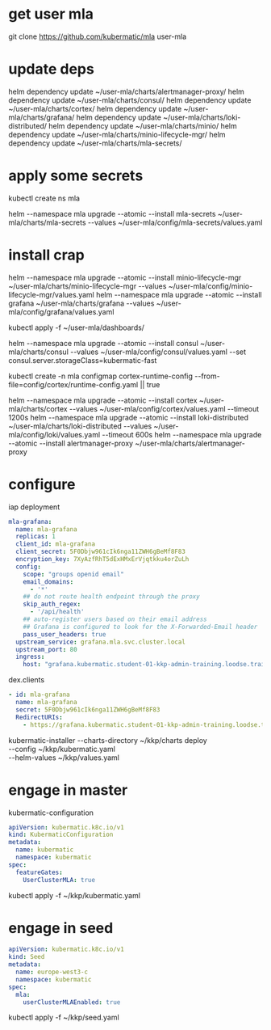 
# get user mla

git clone https://github.com/kubermatic/mla user-mla

# update deps

<!-- TODO create bugs in docs for this fucking crap -->
helm dependency update ~/user-mla/charts/alertmanager-proxy/
helm dependency update ~/user-mla/charts/consul/
helm dependency update ~/user-mla/charts/cortex/
helm dependency update ~/user-mla/charts/grafana/
helm dependency update ~/user-mla/charts/loki-distributed/
helm dependency update ~/user-mla/charts/minio/
helm dependency update ~/user-mla/charts/minio-lifecycle-mgr/
helm dependency update ~/user-mla/charts/mla-secrets/

# apply some secrets

kubectl create ns mla

helm --namespace mla upgrade --atomic --install mla-secrets ~/user-mla/charts/mla-secrets --values ~/user-mla/config/mla-secrets/values.yaml

# install crap

<!-- ./hack/deploy-seed.sh -->

helm --namespace mla upgrade --atomic --install minio-lifecycle-mgr ~/user-mla/charts/minio-lifecycle-mgr --values ~/user-mla/config/minio-lifecycle-mgr/values.yaml
helm --namespace mla upgrade --atomic --install grafana ~/user-mla/charts/grafana --values ~/user-mla/config/grafana/values.yaml

kubectl apply -f ~/user-mla/dashboards/

helm --namespace mla upgrade --atomic --install consul ~/user-mla/charts/consul --values ~/user-mla/config/consul/values.yaml --set consul.server.storageClass=kubermatic-fast
<!-- BUG: fix PVC storageClassName: kubermatic-fast -->

kubectl create -n mla configmap cortex-runtime-config --from-file=config/cortex/runtime-config.yaml || true

helm --namespace mla upgrade --atomic --install cortex ~/user-mla/charts/cortex --values ~/user-mla/config/cortex/values.yaml --timeout 1200s
helm --namespace mla upgrade --atomic --install loki-distributed ~/user-mla/charts/loki-distributed --values ~/user-mla/config/loki/values.yaml --timeout 600s
helm --namespace mla upgrade --atomic --install alertmanager-proxy ~/user-mla/charts/alertmanager-proxy

# configure

iap deployment
```yaml
mla-grafana:
  name: mla-grafana
  replicas: 1
  client_id: mla-grafana
  client_secret: 5F0Dbjw961cIk6nga11ZWH6gBeMf8F83
  encryption_key: 7XyAzfRhT5dExHMxErVjqtkku4orZuLh
  config:
    scope: "groups openid email"
    email_domains:
      - '*'
    ## do not route health endpoint through the proxy
    skip_auth_regex:
      - '/api/health'
    ## auto-register users based on their email address
    ## Grafana is configured to look for the X-Forwarded-Email header
    pass_user_headers: true
  upstream_service: grafana.mla.svc.cluster.local
  upstream_port: 80
  ingress:
    host: "grafana.kubermatic.student-01-kkp-admin-training.loodse.training"
```

dex.clients
```yaml
- id: mla-grafana
  name: mla-grafana
  secret: 5F0Dbjw961cIk6nga11ZWH6gBeMf8F83
  RedirectURIs:
    - https://grafana.kubermatic.student-01-kkp-admin-training.loodse.training/oauth/callback
```

<!-- TODO do via helm -->

kubermatic-installer --charts-directory ~/kkp/charts deploy \
    --config ~/kkp/kubermatic.yaml \
    --helm-values ~/kkp/values.yaml

# engage in master

kubermatic-configuration
```yaml
apiVersion: kubermatic.k8c.io/v1
kind: KubermaticConfiguration
metadata:
  name: kubermatic
  namespace: kubermatic
spec:
  featureGates:
    UserClusterMLA: true
```

kubectl apply -f ~/kkp/kubermatic.yaml

# engage in seed

```yaml
apiVersion: kubermatic.k8c.io/v1
kind: Seed
metadata:
  name: europe-west3-c
  namespace: kubermatic
spec:
  mla:
    userClusterMLAEnabled: true
```

kubectl apply -f ~/kkp/seed.yaml